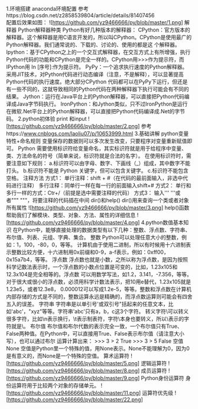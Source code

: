 1.环境搭建
anaconda环境配置
  参考https://blog.csdn.net/z2858539804/article/details/81407456  
  配置后效果如图：
  ![https://github.com/yz9466666/py/blob/master/1.png]
解释器
  Python解释器种类
    Python有好几种版本的解释器：
    CPython：官方版本的解释器。这个解释器是用C语言开发的，所以叫CPython。CPython是使用最广的Python解释器。我们通常说的、下载的、讨论的、使用的都是这     个解释器。
    Ipython：基于CPython之上的一个交互式解释器，在交互方式上有所增强，执行Python代码的功能和CPython是完全一样的。CPython用>>>作为提示符，而IPython用     In [序号]:作为提示符。
    PyPy：一个追求执行速度的Python解释器。采用JIT技术，对Python代码进行动态编译（注意，不是解释），可以显著提高Python代码的执行速度。绝大部分CPython     代码都可以在PyPy下运行，但还是有一些不同的，这就导致相同的Python代码在两种解释器下执行可能会有不同的结果。
    Jython：运行在Java平台上的Python解释器，可以直接把Python代码编译成Java字节码执行。
    IronPython：和Jython类似，只不过IronPython是运行在微软.Net平台上的Python解释器，可以直接把Python代码编译成.Net的字节码。
2.python初体验
  print 和input
    ![https://github.com/yz9466666/py/blob/master/2.png]
    参考https://www.cnblogs.com/laoliu07/p/10653999.html
3.基础讲解
  python变量特性+命名规则
    变量保存的数据则可以多次发生改变，只要程序对变量重新赋值即可。
    Python 需要使用标识符给变量命名，其实标识符就是用于给程序中变量、类、方法命名的符号（简单来说，标识符就是合法的名字）。
    在使用标识符时，需要注意如下规则：
    a.标识符可以由字母、数字、下画线（_）组成，其中数字不能打头。
    b.标识符不能是 Python 关键字，但可以包含关键字。
    c.标识符不能包含空格。
  注释方法
    方式1：
    单行注释：shift + #（在代码的最前面输入，非选中代码进行注释）
    多行注释：同单行一样在每一行的前面输入shift+#
    方式2：
    单行和多行一样的方式：Ctr+/（前提是选中需要注释的代码）
    方式3：
    输入''' '''或者""" """，将要注释的代码插在中间
  dir()和help()
   dir()用来查询一个类或者对象所有属性
   ![https://github.com/yz9466666/py/blob/master/3.png]
   help()函数帮助我们了解模块、类型、对象、方法、属性的详细信息
   ![https://github.com/yz9466666/py/blob/master/4.png]
4.python数值基本知识
  在Python中，能够直接处理的数据类型有以下几种：整数、浮点数、字符串、布尔值、列表、元组、字典、集合。
    整数
      Python可以处理任意大小的整数，例如：1，100，-80，0，等等。
      计算机由于使用二进制，所以有时候用十六进制表示整数比较方便，十六进制用0x前缀和0-9，a-f表示，例如：0xff00，0x15a7b4，等等。
    浮点数
      浮点数也就是小数，之所以称为浮点数，是因为按照科学记数法表示时，一个浮点数的小数点位置是可变的，比如，1.23x105和12.3x104是完全相等的。浮点数       可以用数学写法，如1.2，3.141，-7.356，等等。对于很大或很小的浮点数，必须用科学计数法表示，把10用e替代，1.23x105就是1.23e5，或者12.3e8，           0.000012可以写成1.2e-5，等等。整数和浮点数在计算机内部存储的方式是不同的，整数运算永远是精确的，而浮点数运算则可能会有四舍五入的误差。
    字符串
      字符串是以单引号'或双引号"括起来的任意文本，比如'abc'，"xyz"等等。字符串'abc'只有a，b，c这3个字符。
      转义字符\可以转义很多字符，比如\n表示换行，\t表示制表符，字符\本身也要转义，所以\表示的字符就是\。
    布尔值
      布尔值和布尔代数的表示完全一致，一个布尔值只有True、False两种值。在Python中，可以直接用True、False表示布尔值（请注意大小写），也可以通过布尔       运算计算出来：
      >>> 3 > 2
      True
      >>> 3 > 5
      False
    空值None
      空值是Python里一个特殊的值，用None表示。None不能理解为0，因为0是有意义的，而None是一个特殊的空值。
    算术运算符
    ![https://github.com/yz9466666/py/blob/master/5.png]
    逻辑运算符
    ![https://github.com/yz9466666/py/blob/master/8.png]
    成员运算符
    ![https://github.com/yz9466666/py/blob/master/9.png]
    Python身份运算符
    身份运算符用于比较两个对象的存储单元。
    ![https://github.com/yz9466666/py/blob/master/11.png]
    运算符优先级
    ![https://github.com/yz9466666/py/blob/master/22.png]
    

